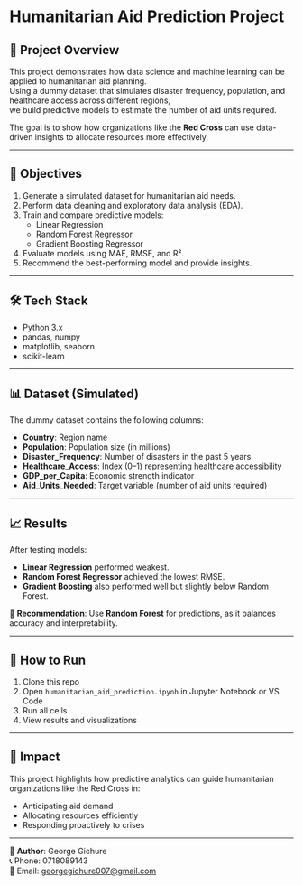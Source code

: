 # Humanitarian Aid Prediction Project

## 📌 Project Overview
This project demonstrates how data science and machine learning can be applied to humanitarian aid planning.  
Using a dummy dataset that simulates disaster frequency, population, and healthcare access across different regions,  
we build predictive models to estimate the number of aid units required.  

The goal is to show how organizations like the **Red Cross** can use data-driven insights to allocate resources more effectively.

---

## 🎯 Objectives
1. Generate a simulated dataset for humanitarian aid needs.
2. Perform data cleaning and exploratory data analysis (EDA).
3. Train and compare predictive models:
   - Linear Regression  
   - Random Forest Regressor  
   - Gradient Boosting Regressor  
4. Evaluate models using MAE, RMSE, and R².
5. Recommend the best-performing model and provide insights.

---

## 🛠️ Tech Stack
- Python 3.x  
- pandas, numpy  
- matplotlib, seaborn  
- scikit-learn  

---

## 📊 Dataset (Simulated)
The dummy dataset contains the following columns:
- **Country**: Region name  
- **Population**: Population size (in millions)  
- **Disaster_Frequency**: Number of disasters in the past 5 years  
- **Healthcare_Access**: Index (0–1) representing healthcare accessibility  
- **GDP_per_Capita**: Economic strength indicator  
- **Aid_Units_Needed**: Target variable (number of aid units required)  

---

## 📈 Results
After testing models:
- **Linear Regression** performed weakest.  
- **Random Forest Regressor** achieved the lowest RMSE.  
- **Gradient Boosting** also performed well but slightly below Random Forest.  

📌 **Recommendation**: Use **Random Forest** for predictions, as it balances accuracy and interpretability.

---

## 🚀 How to Run
1. Clone this repo  
2. Open `humanitarian_aid_prediction.ipynb` in Jupyter Notebook or VS Code  
3. Run all cells  
4. View results and visualizations  

---

## 🧭 Impact
This project highlights how predictive analytics can guide humanitarian organizations like the Red Cross in:
- Anticipating aid demand  
- Allocating resources efficiently  
- Responding proactively to crises  

---

👤 **Author**: George Gichure  
📞 Phone: 0718089143  
📧 Email: georgegichure007@gmail.com  
